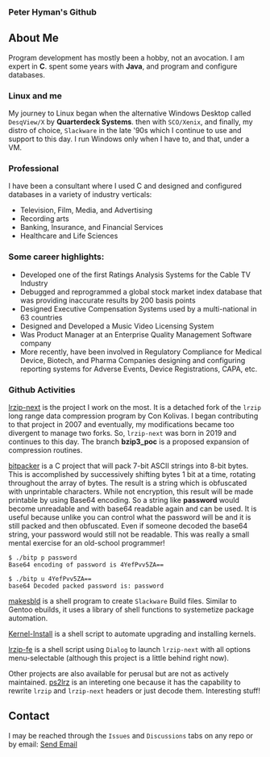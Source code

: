 ### Peter Hyman's Github

## About Me
Program development has mostly been a hobby, not an avocation. I am expert in **C**. spent some years with **Java**, and program and configure databases. 

### Linux and me
My journey to Linux began when the alternative Windows Desktop called `DesqView/X` by **Quarterdeck Systems**. then with `SCO/Xenix`, and finally, my distro of choice, `Slackware` in the late '90s which I continue to use and support to this day. I run Windows only when I have to, and that, under a VM.

### Professional
I have been a consultant where I used C and designed and configured databases in a variety of industry verticals:
* Television, Film, Media, and Advertising
* Recording arts
* Banking, Insurance, and Financial Services
* Healthcare and Life Sciences

### Some career highlights:
* Developed one of the first Ratings Analysis Systems for the Cable TV Industry
* Debugged and reprogrammed a global stock market index database that was providing inaccurate results by 200 basis points
* Designed Executive Compensation Systems used by a multi-national in 63 countries
* Designed and Developed a Music Video Licensing System
* Was Product Manager at an Enterprise Quality Management Software company
* More recently, have been involved in Regulatory Compliance for Medical Device, Biotech, and Pharma Companies designing and configuring reporting systems for Adverse Events, Device Registrations, CAPA, etc.

### Github Activities
[lrzip-next](https://github.com/pete4abw/lrzip-next) is the project I work on the most. It is a detached fork of the `lrzip` long range data compression program by Con Kolivas. I began contributing to that project in 2007 and eventually, my modifications became too divergent to manage two forks. So, `lrzip-next` was born in 2019 and continues to this day. The branch **bzip3_poc** is a proposed expansion of compression routines.

[bitpacker](https://github.com/pete4abw/bitpacker) is a C project that will pack 7-bit ASCII strings into 8-bit bytes. This is accomplished by successively shifting bytes 1 bit at a time, rotating throughout the array of bytes. The result is a string which is obfuscated with unprintable characters. While not encryption, this result will be made printable by using Base64 encoding. So a string like **password** would become unreadable and with base64 readable again and can be used. It is useful because unlike you can control what the password will be and it is still packed and then obfuscated. Even if someone decoded the base64 string, your password would still not be readable. This was really a small mental exercise for an old-school programmer!
```
$ ./bitp p password
Base64 encoding of password is 4YefPvv5ZA==

$ ./bitp u 4YefPvv5ZA==
base64 Decoded packed password is: password
```

[makesbld](https://github.com/pete4abw/makesbld) is a shell program to create `Slackware` Build files. Similar to Gentoo ebuilds, it uses a library of shell functions to systemetize package automation.

[Kernel-Install](https://github.com/pete4abw/Kernel-Install) is a shell script to automate upgrading and installing kernels.

[lrzip-fe](https://github.com/pete4abw/lrzip-fe) is a shell script using `Dialog` to launch `lrzip-next` with all options menu-selectable (although this project is a little behind right now).

Other projects are also available for perusal but are not as actively maintained. [ps2lrz](https://github.com/pete4abw/ps2lrz) is an intereting one because it has the capability to rewrite `lrzip` and `lrzip-next` headers or just decode them. Interesting stuff!

## Contact
I may be reached through the `Issues` and `Discussions` tabs on any repo or by email: <a href="mailto:pete@peterhyman.com?subject=Mail from Github Profile">Send Email</a>

